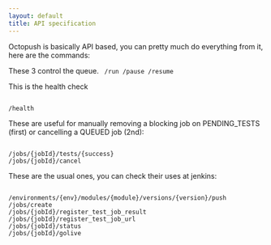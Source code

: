 ```yaml
---
layout: default
title: API specification
---
```

 
Octopush is basically API based, you can pretty much do everything from it, here are the commands:

These 3 control the queue. 
<code>
/run
/pause
/resume
</code>

This is the health check
<pre><code>
/health
</code></pre>

These are useful for manually removing a blocking job on PENDING_TESTS (first) or cancelling a QUEUED job (2nd):
<pre><code>
/jobs/{jobId}/tests/{success}
/jobs/{jobId}/cancel
</code></pre>

These are the usual ones, you can check their uses at jenkins:
<pre><code>
/environments/{env}/modules/{module}/versions/{version}/push
/jobs/create
/jobs/{jobId}/register_test_job_result
/jobs/{jobId}/register_test_job_url
/jobs/{jobId}/status
/jobs/{jobId}/golive
</code></pre>

